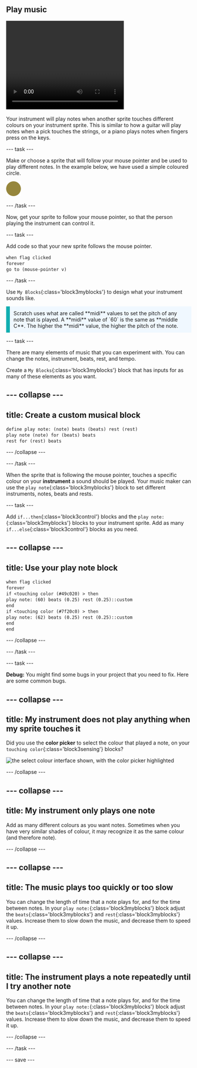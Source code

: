 ## Play music

<div style="display: flex; flex-wrap: wrap">
<div style="flex-basis: 200px; flex-grow: 1; margin-right: 15px;">

</div>
<div>
 <video width="320" height="240" controls>
  <source src="images/step-3-demo.mp4" type="video/mp4">
  Create a sprite that will interact with your instrument and play sounds.
</video>
</div>
</div>

Your instrument will play notes when another sprite touches different colours on your instrument sprite. This is similar to how a guitar will play notes when a pick touches the strings, or a piano plays notes when fingers press on the keys.

--- task ---

Make or choose a sprite that will follow your mouse pointer and be used to play different notes. In the example below, we have used a simple coloured circle.

![small gold circle sprite](images/pick.svg)

--- /task ---

Now, get your sprite to follow your mouse pointer, so that the person playing the instrument can control it.

--- task ---

Add code so that your new sprite follows the mouse pointer.

```blocks3
when flag clicked
forever
go to (mouse-pointer v)
```
--- /task ---

Use `My Blocks`{:class='block3myblocks'} to design what your instrument sounds like.

<p style='border-left: solid; border-width:10px; border-color: #0faeb0; background-color: aliceblue; padding: 10px;'>Scratch uses what are called **midi** values to set the pitch of any note that is played. A **midi** value of `60` is the same as **middle C**. The higher the **midi** value, the higher the pitch of the note.
</p>

--- task ---

There are many elements of music that you can experiment with. You can change the notes, instrument, beats, rest, and tempo.

Create a `My Blocks`{:class='block3myblocks'} block that has inputs for as many of these elements as you want.

--- collapse ---
---
title: Create a custom musical block
---

```blocks3
define play note: (note) beats (beats) rest (rest)
play note (note) for (beats) beats
rest for (rest) beats
```

--- /collapse ---

--- /task ---

When the sprite that is following the mouse pointer, touches a specific colour on your **instrument** a sound should be played. Your music maker can use the `play note`{:class='block3myblocks'} block to set different instruments, notes, beats and rests.

--- task ---

 Add `if...then`{:class='block3control'} blocks and the `play note:`{:class='block3myblocks'} blocks to your instrument sprite. Add as many `if...else`{:class='block3control'} blocks as you need.

 --- collapse ---
 ---
 title: Use your play note block
 ---
 
```blocks3
when flag clicked
forever
if <touching color (#49c020) > then
play note: (60) beats (0.25) rest (0.25)::custom
end
if <touching color (#7f20c0) > then 
play note: (62) beats (0.25) rest (0.25)::custom
end
end
```
 
 --- /collapse ---

--- /task ---

--- task ---

**Debug:** You might find some bugs in your project that you need to fix. Here are some common bugs.

--- collapse ---
---
title: My instrument does not play anything when my sprite touches it
---

Did you use the **color picker** to select the colour that played a note, on your `touching color`{:class='block3sensing'} blocks?

![the select colour interface shown, with the color picker highlighted](images/touching-color.png)

--- /collapse ---

--- collapse ---
---
title: My instrument only plays one note
---

Add as many different colours as you want notes. Sometimes when you have very similar shades of colour, it may recognize it as the same colour (and therefore note).

--- /collapse ---


--- collapse ---
---
title: The music plays too quickly or too slow
---

You can change the length of time that a note plays for, and for the time between notes. In your `play note:`{:class='block3myblocks'} block adjust the `beats`{:class='block3myblocks'} and `rest`{:class='block3myblocks'} values. Increase them to slow down the music, and decrease them to speed it up.

--- /collapse ---

--- collapse ---
---
title: The instrument plays a note repeatedly until I try another note
---

You can change the length of time that a note plays for, and for the time between notes. In your `play note:`{:class='block3myblocks'} block adjust the `beats`{:class='block3myblocks'} and `rest`{:class='block3myblocks'} values. Increase them to slow down the music, and decrease them to speed it up.

--- /collapse ---

--- /task ---

--- save ---

